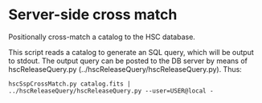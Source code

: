 Server-side cross match
======================================================================

Positionally cross-match a catalog to the HSC database.

This script reads a catalog to generate an SQL query, which will be output to stdout.
The output query can be posted to the DB server by means of hscReleaseQuery.py
(../hscReleaseQuery/hscReleaseQuery.py).
Thus:

```
hscSspCrossMatch.py catalog.fits | ../hscReleaseQuery/hscReleaseQuery.py --user=USER@local -
```
